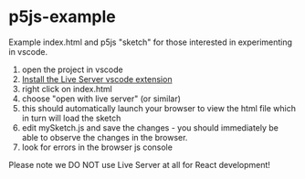 # p5js-example
Example index.html and p5js "sketch" for those interested in experimenting in vscode.

1. open the project in vscode
2. [Install the Live Server vscode extension](https://marketplace.visualstudio.com/items?itemName=ritwickdey.LiveServer)
3. right click on index.html
4. choose "open with live server" (or similar)
5. this should automatically launch your browser to view the html file which in turn will load the sketch
6. edit mySketch.js and save the changes - you should immediately be able to observe the changes in the browser.
7. look for errors in the browser js console

Please note we DO NOT use Live Server at all for React development!

